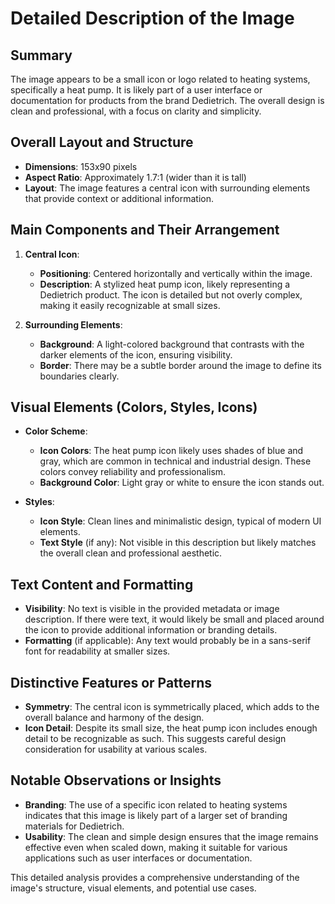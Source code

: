 # Detailed Description of the Image

## Summary
The image appears to be a small icon or logo related to heating systems, specifically a heat pump. It is likely part of a user interface or documentation for products from the brand Dedietrich. The overall design is clean and professional, with a focus on clarity and simplicity.

## Overall Layout and Structure
- **Dimensions**: 153x90 pixels
- **Aspect Ratio**: Approximately 1.7:1 (wider than it is tall)
- **Layout**: The image features a central icon with surrounding elements that provide context or additional information.

## Main Components and Their Arrangement
1. **Central Icon**:
   - **Positioning**: Centered horizontally and vertically within the image.
   - **Description**: A stylized heat pump icon, likely representing a Dedietrich product. The icon is detailed but not overly complex, making it easily recognizable at small sizes.

2. **Surrounding Elements**:
   - **Background**: A light-colored background that contrasts with the darker elements of the icon, ensuring visibility.
   - **Border**: There may be a subtle border around the image to define its boundaries clearly.

## Visual Elements (Colors, Styles, Icons)
- **Color Scheme**:
  - **Icon Colors**: The heat pump icon likely uses shades of blue and gray, which are common in technical and industrial design. These colors convey reliability and professionalism.
  - **Background Color**: Light gray or white to ensure the icon stands out.

- **Styles**:
  - **Icon Style**: Clean lines and minimalistic design, typical of modern UI elements.
  - **Text Style** (if any): Not visible in this description but likely matches the overall clean and professional aesthetic.

## Text Content and Formatting
- **Visibility**: No text is visible in the provided metadata or image description. If there were text, it would likely be small and placed around the icon to provide additional information or branding details.
- **Formatting** (if applicable): Any text would probably be in a sans-serif font for readability at smaller sizes.

## Distinctive Features or Patterns
- **Symmetry**: The central icon is symmetrically placed, which adds to the overall balance and harmony of the design.
- **Icon Detail**: Despite its small size, the heat pump icon includes enough detail to be recognizable as such. This suggests careful design consideration for usability at various scales.

## Notable Observations or Insights
- **Branding**: The use of a specific icon related to heating systems indicates that this image is likely part of a larger set of branding materials for Dedietrich.
- **Usability**: The clean and simple design ensures that the image remains effective even when scaled down, making it suitable for various applications such as user interfaces or documentation.

This detailed analysis provides a comprehensive understanding of the image's structure, visual elements, and potential use cases.